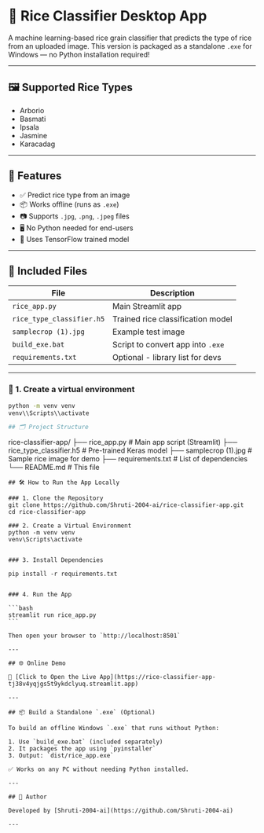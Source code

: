 
# 🍚 Rice Classifier Desktop App

A machine learning-based rice grain classifier that predicts the type of rice from an uploaded image. This version is packaged as a standalone `.exe` for Windows — no Python installation required!

---

## 🖼️ Supported Rice Types

- Arborio
- Basmati
- Ipsala
- Jasmine
- Karacadag

---

## 🚀 Features

- ✅ Predict rice type from an image
- 📦 Works offline (runs as `.exe`)
- 📷 Supports `.jpg`, `.png`, `.jpeg` files
- 🖥️ No Python needed for end-users
- 🧠 Uses TensorFlow trained model

---

## 📁 Included Files

| File | Description |
|------|-------------|
| `rice_app.py` | Main Streamlit app |
| `rice_type_classifier.h5` | Trained rice classification model |
| `samplecrop (1).jpg` | Example test image |
| `build_exe.bat` | Script to convert app into `.exe` |
| `requirements.txt` | Optional - library list for devs |

---

### 🔧 1. Create a virtual environment

```bash
python -m venv venv
venv\\Scripts\\activate

## 🗂 Project Structure

```

rice-classifier-app/
├── rice\_app.py               # Main app script (Streamlit)
├── rice\_type\_classifier.h5   # Pre-trained Keras model
├── samplecrop (1).jpg        # Sample rice image for demo
├── requirements.txt          # List of dependencies
└── README.md                 # This file

````
## 🛠 How to Run the App Locally

### 1. Clone the Repository
git clone https://github.com/Shruti-2004-ai/rice-classifier-app.git
cd rice-classifier-app

### 2. Create a Virtual Environment
python -m venv venv
venv\Scripts\activate


### 3. Install Dependencies

pip install -r requirements.txt


### 4. Run the App

```bash
streamlit run rice_app.py
```

Then open your browser to `http://localhost:8501`

---

## 🌐 Online Demo

🔗 [Click to Open the Live App](https://rice-classifier-app-tj38v4yqjgs5t9ykdclyuq.streamlit.app)

---

## 📦 Build a Standalone `.exe` (Optional)

To build an offline Windows `.exe` that runs without Python:

1. Use `build_exe.bat` (included separately)
2. It packages the app using `pyinstaller`
3. Output: `dist/rice_app.exe`

✅ Works on any PC without needing Python installed.

---

## 👤 Author

Developed by [Shruti-2004-ai](https://github.com/Shruti-2004-ai)

---

